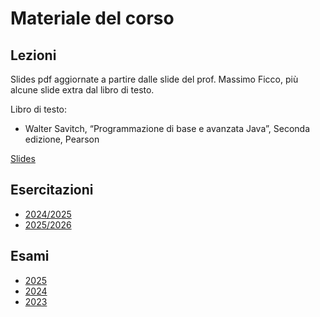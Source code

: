 # Materiale del corso

## Lezioni

Slides pdf aggiornate a partire dalle slide del prof. Massimo Ficco, più alcune slide extra dal libro di testo.

Libro di testo:

- Walter Savitch, “Programmazione di base e avanzata Java”, Seconda edizione, Pearson

[Slides]({{site.baseurl}}/slides/)

## Esercitazioni

- [2024/2025]({{site.baseurl}}/esercizi/AA24_25/)
- [2025/2026]({{site.baseurl}}/esercizi/AA25_26/)

## Esami

- [2025]({{site.baseurl}}/esami/2025/)
- [2024]({{site.baseurl}}/esami/2024/)
- [2023]({{site.baseurl}}/esami/2023/)

